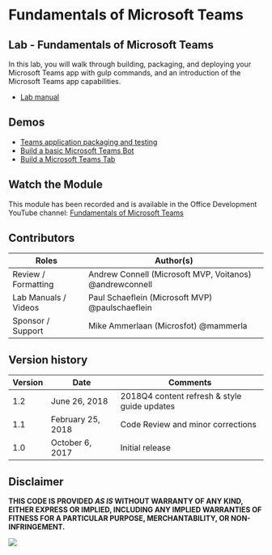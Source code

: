 # Fundamentals of Microsoft Teams

## Lab - Fundamentals of Microsoft Teams

In this lab, you will walk through building, packaging, and deploying your Microsoft Teams app with gulp commands, and an introduction of the Microsoft Teams app capabilities.

- [Lab manual](./Lab.md)

## Demos

- [Teams application packaging and testing](./Demos/01%20-%20teams-app1)
- [Build a basic Microsoft Teams Bot](./Demos/02%20-%20teams-bot1)
- [Build a Microsoft Teams Tab](./Demos/03%20-%20teams-app1)

## Watch the Module

This module has been recorded and is available in the Office Development YouTube channel: [Fundamentals of Microsoft Teams](https://www.youtube.com/watch?v=mj5f0KUYNPo)

## Contributors

|        Roles         |                        Author(s)                        |
| -------------------- | ------------------------------------------------------- |
| Review / Formatting  | Andrew Connell (Microsoft MVP, Voitanos) @andrewconnell |
| Lab Manuals / Videos | Paul Schaeflein (Microsoft MVP) @paulschaeflein         |
| Sponsor / Support    | Mike Ammerlaan (Microsfot) @mammerla                    |

## Version history

| Version |       Date        |                   Comments                   |
| ------- | ----------------- | -------------------------------------------- |
| 1.2     | June 26, 2018      | 2018Q4 content refresh & style guide updates |
| 1.1     | February 25, 2018 | Code Review and minor corrections            |
| 1.0     | October 6, 2017   | Initial release                              |

## Disclaimer

**THIS CODE IS PROVIDED *AS IS* WITHOUT WARRANTY OF ANY KIND, EITHER EXPRESS OR IMPLIED, INCLUDING ANY IMPLIED WARRANTIES OF FITNESS FOR A PARTICULAR PURPOSE, MERCHANTABILITY, OR NON-INFRINGEMENT.**

<img src="https://telemetry.sharepointpnp.com/TrainingContent/Teams/04-fundamentals-of-microsoft-teams" />
